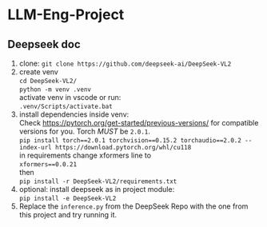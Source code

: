 # LLM-Eng-Project

## Deepseek doc
1. clone:
`git clone https://github.com/deepseek-ai/DeepSeek-VL2`
2. create venv   
`cd DeepSeek-VL2/`  
`python -m venv .venv`  
activate venv in vscode or run:  
`.venv/Scripts/activate.bat`
3. install dependencies inside venv:  
Check https://pytorch.org/get-started/previous-versions/ for compatible versions for you. Torch *MUST* be `2.0.1`.   
`pip install torch==2.0.1 torchvision==0.15.2 torchaudio==2.0.2 --index-url https://download.pytorch.org/whl/cu118`  
in requirements change xformers line to  
`xformers==0.0.21`  
then  
`pip install -r DeepSeek-VL2/requirements.txt`
4. optional: install deepseek as in project module:  
`pip install -e DeepSeek-VL2`
5. Replace the `inference.py` from the DeepSeek Repo with the one from this project and try running it. 